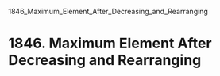 1846_Maximum_Element_After_Decreasing_and_Rearranging
# 1846. Maximum Element After Decreasing and Rearranging

